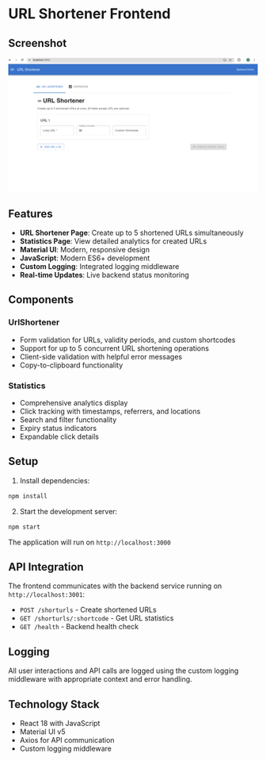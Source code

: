 # URL Shortener Frontend


## Screenshot

![URL Shortener Application](https://raw.githubusercontent.com/AnkitSingh-ai/2200911530021/refs/heads/main/frontend/Images/Ui%20image.png)



## Features

- **URL Shortener Page**: Create up to 5 shortened URLs simultaneously
- **Statistics Page**: View detailed analytics for created URLs
- **Material UI**: Modern, responsive design
- **JavaScript**: Modern ES6+ development
- **Custom Logging**: Integrated logging middleware
- **Real-time Updates**: Live backend status monitoring

## Components

### UrlShortener
- Form validation for URLs, validity periods, and custom shortcodes
- Support for up to 5 concurrent URL shortening operations
- Client-side validation with helpful error messages
- Copy-to-clipboard functionality

### Statistics
- Comprehensive analytics display
- Click tracking with timestamps, referrers, and locations
- Search and filter functionality
- Expiry status indicators
- Expandable click details

## Setup

1. Install dependencies:
```bash
npm install
```

2. Start the development server:
```bash
npm start
```

The application will run on `http://localhost:3000`

## API Integration

The frontend communicates with the backend service running on `http://localhost:3001`:

- `POST /shorturls` - Create shortened URLs
- `GET /shorturls/:shortcode` - Get URL statistics
- `GET /health` - Backend health check

## Logging

All user interactions and API calls are logged using the custom logging middleware with appropriate context and error handling.

## Technology Stack

- React 18 with JavaScript
- Material UI v5
- Axios for API communication
- Custom logging middleware
